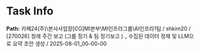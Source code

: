 # Task Info

**Path:** 카페24(주)\본사사업장\[CG]MI본부\MI인프라그룹\AI인프라1팀 / shkim20 / [270026] 정례 주간 보고 (그룹 정기 & 팀 정기보고 ) _ 수집된 데이터 정제 및 LLM으로 요약 초안 생성 / 2025-08-01_00-00-00


